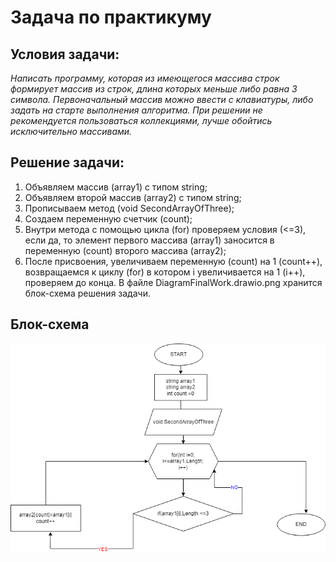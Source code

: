 # Задача по практикуму

## Условия задачи:

_Написать программу, которая из имеющегося массива строк формирует массив из строк, длина которых меньше либо равна 3 символа. Первоначальный массив можно ввести с клавиатуры, либо задать на старте выполнения алгоритма. При решении не рекомендуется пользоваться коллекциями, лучше обойтись исключительно массивами._

## Решение задачи:

1. Объявляем массив (array1) с типом string;
2. Объявляем второй массив (array2) с типом string;
3. Прописываем метод (void SecondArrayOfThree);
4. Создаем переменную счетчик (count);
5. Внутри метода с помощью цикла (for) проверяем условия (<=3), если да, то элемент первого массива (array1) заносится в переменную (count) второго массива (array2);
6. После присвоения, увеличиваем переменную (count) на 1 (count++), возвращаемся к циклу (for) в котором i увеличивается на 1 (i++), проверяем до конца. В файле DiagramFinalWork.drawio.png хранится блок-схема решения задачи.

## Блок-схема

![Блок-схема](FinalWork.drawio.png)